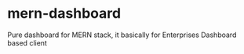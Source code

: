 # mern-dashboard
Pure dashboard for MERN stack, it basically for Enterprises Dashboard based client
